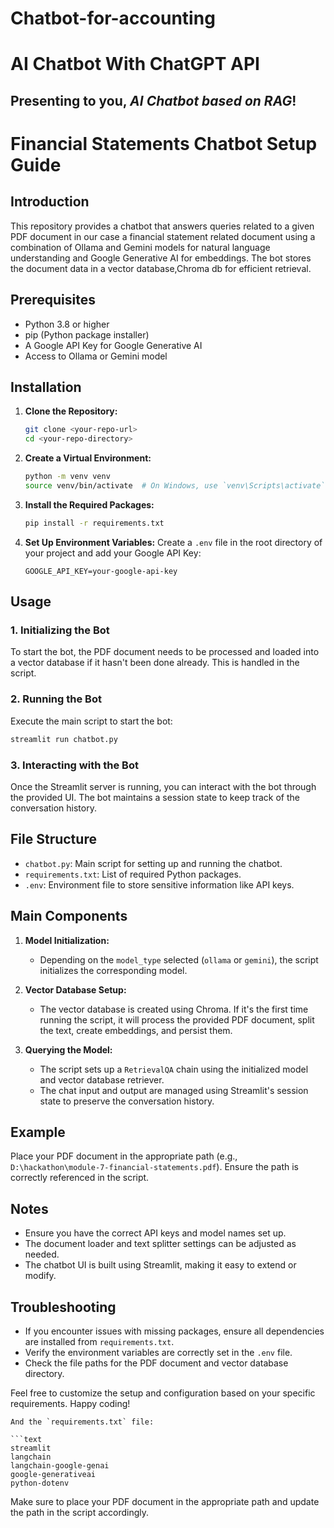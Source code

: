 # Chatbot-for-accounting
# AI Chatbot With ChatGPT API

## Presenting to you, *AI Chatbot based on RAG*!

# Financial Statements Chatbot Setup Guide

## Introduction

This repository provides a chatbot that answers queries related to a given PDF document in our case a financial statement related document using a combination of Ollama and Gemini models for natural language understanding and Google Generative AI for embeddings. The bot stores the document data in a vector database,Chroma db for efficient retrieval.

## Prerequisites

- Python 3.8 or higher
- pip (Python package installer)
- A Google API Key for Google Generative AI
- Access to Ollama or Gemini model

## Installation

1. **Clone the Repository:**
   ```bash
   git clone <your-repo-url>
   cd <your-repo-directory>
   ```

2. **Create a Virtual Environment:**
   ```bash
   python -m venv venv
   source venv/bin/activate  # On Windows, use `venv\Scripts\activate`
   ```

3. **Install the Required Packages:**
   ```bash
   pip install -r requirements.txt
   ```

4. **Set Up Environment Variables:**
   Create a `.env` file in the root directory of your project and add your Google API Key:
   ```
   GOOGLE_API_KEY=your-google-api-key
   ```

## Usage

### 1. Initializing the Bot

To start the bot, the PDF document needs to be processed and loaded into a vector database if it hasn't been done already. This is handled in the script.

### 2. Running the Bot

Execute the main script to start the bot:
```bash
streamlit run chatbot.py
```

### 3. Interacting with the Bot

Once the Streamlit server is running, you can interact with the bot through the provided UI. The bot maintains a session state to keep track of the conversation history.

## File Structure

- `chatbot.py`: Main script for setting up and running the chatbot.
- `requirements.txt`: List of required Python packages.
- `.env`: Environment file to store sensitive information like API keys.

## Main Components

1. **Model Initialization:**
   - Depending on the `model_type` selected (`ollama` or `gemini`), the script initializes the corresponding model.

2. **Vector Database Setup:**
   - The vector database is created using Chroma. If it's the first time running the script, it will process the provided PDF document, split the text, create embeddings, and persist them.

3. **Querying the Model:**
   - The script sets up a `RetrievalQA` chain using the initialized model and vector database retriever.
   - The chat input and output are managed using Streamlit's session state to preserve the conversation history.

## Example

Place your PDF document in the appropriate path (e.g., `D:\hackathon\module-7-financial-statements.pdf`). Ensure the path is correctly referenced in the script.

## Notes

- Ensure you have the correct API keys and model names set up.
- The document loader and text splitter settings can be adjusted as needed.
- The chatbot UI is built using Streamlit, making it easy to extend or modify.

## Troubleshooting

- If you encounter issues with missing packages, ensure all dependencies are installed from `requirements.txt`.
- Verify the environment variables are correctly set in the `.env` file.
- Check the file paths for the PDF document and vector database directory.

Feel free to customize the setup and configuration based on your specific requirements. Happy coding!
```
And the `requirements.txt` file:

```text
streamlit
langchain
langchain-google-genai
google-generativeai
python-dotenv
```

Make sure to place your PDF document in the appropriate path and update the path in the script accordingly.
